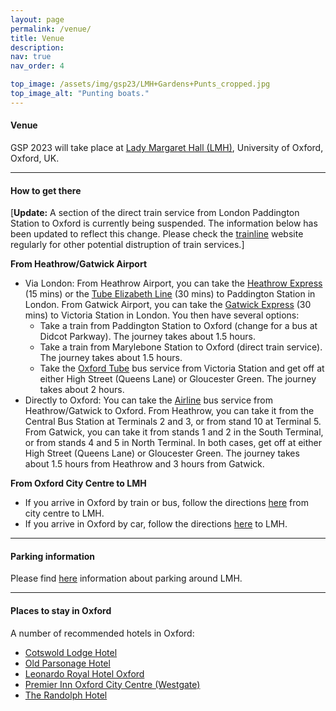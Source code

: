 ```yaml
---
layout: page
permalink: /venue/
title: Venue
description: 
nav: true
nav_order: 4

top_image: /assets/img/gsp23/LMH+Gardens+Punts_cropped.jpg
top_image_alt: "Punting boats."
---
```


#### Venue
GSP 2023 will take place at [Lady Margaret Hall (LMH)](https://www.lmh.ox.ac.uk), University of Oxford, Oxford, UK.

---
#### How to get there
[**Update:** A section of the direct train service from London Paddington Station to Oxford is currently being suspended. The information below has been updated to reflect this change. Please check the [trainline](https://www.thetrainline.com/trains/great-britain/industrial-action) website regularly for other potential distruption of train services.]

**From Heathrow/Gatwick Airport**
+ Via London: From Heathrow Airport, you can take the [Heathrow Express](https://www.heathrow.com/transport-and-directions/by-rail-or-train/heathrow-express) (15 mins) or the [Tube Elizabeth Line](https://www.heathrow.com/transport-and-directions/by-rail-or-train/elizabeth-line) (30 mins) to Paddington Station in London. From Gatwick Airport, you can take the [Gatwick Express](https://www.gatwickexpress.com/) (30 mins) to Victoria Station in London. You then have several options:
  + Take a train from Paddington Station to Oxford (change for a bus at Didcot Parkway). The journey takes about 1.5 hours.
  + Take a train from Marylebone Station to Oxford (direct train service). The journey takes about 1.5 hours.
  + Take the [Oxford Tube](https://www.stagecoachbus.com/promos-and-offers/oxfordshire/oxford-tube) bus service from Victoria Station and get off at either High Street (Queens Lane) or Gloucester Green. The journey takes about 2 hours.
+ Directly to Oxford: You can take the [Airline](https://www.theairlineoxford.co.uk/) bus service from Heathrow/Gatwick to Oxford. From Heathrow, you can take it from the Central Bus Station at Terminals 2 and 3, or from stand 10 at Terminal 5. From Gatwick, you can take it from stands 1 and 2 in the South Terminal, or from stands 4 and 5 in North Terminal. In both cases, get off at either High Street (Queens Lane) or Gloucester Green. The journey takes about 1.5 hours from Heathrow and 3 hours from Gatwick.

**From Oxford City Centre to LMH**
+ If you arrive in Oxford by train or bus, follow the directions [here](/assets/pdf/Directions%20to%20Lady%20Margaret%20Hall%20from%20Oxford%20Rail%20and%20Bus%20Stations.pdf) from city centre to LMH.
+ If you arrive in Oxford by car, follow the directions [here](/assets/pdf/Directions%20to%20Lady%20Margaret%20Hall.pdf) to LMH.

---
#### Parking information
Please find [here](/assets/pdf/Parking%20Around%20LMH.pdf) information about parking around LMH.

---
#### Places to stay in Oxford
A number of recommended hotels in Oxford:
+ [Cotswold Lodge Hotel](http://www.cotswoldlodgehotel.co.uk/)
+ [Old Parsonage Hotel](https://www.oldparsonagehotel.co.uk/)
+ [Leonardo Royal Hotel Oxford](https://www.leonardohotels.co.uk/hotels/oxford)
+ [Premier Inn Oxford City Centre (Westgate)](https://www.premierinn.com/gb/en/hotels/england/oxfordshire/oxford/oxford-city-centre-westgate.html)
+ [The Randolph Hotel](https://www.graduatehotels.com/oxford-uk/)
